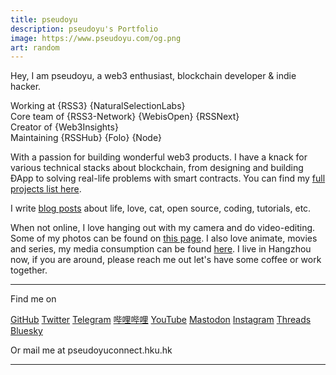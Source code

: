 ```yaml
---
title: pseudoyu
description: pseudoyu's Portfolio
image: https://www.pseudoyu.com/og.png
art: random
---
```


Hey, I am pseudoyu, a web3 enthusiast, blockchain developer & indie hacker.

Working at {RSS3} {NaturalSelectionLabs} <br>
Core team of {RSS3-Network} {WebisOpen} {RSSNext}<br>
Creator of {Web3Insights}<br>
Maintaining {RSSHub} {Folo} {Node}

With a passion for building wonderful web3 products. I have a knack for various technical stacks about blockchain, from designing and building ÐApp to solving real-life problems with smart contracts. You can find my [full projects list here](/projects).

I write [blog posts](/posts) about life, love, cat, open source, coding, tutorials, etc.

When not online, I love hanging out with my camera and do video-editing. Some of my photos can be found on [this page](/photos). I also love animate, movies and series, my media consumption can be found [here](/media). I live in Hangzhou now, if you are around, please reach me out let's have some coffee or work together.

<div flex-auto />

---

Find me on

<p flex="~ gap-2 wrap" class="mt--2!">
  <a href="https://github.com/pseudoyu" target="_blank"><span op75 i-simple-icons-github /> GitHub</a>
  <a href="https://x.com/pseudo_yu" target="_blank"><span op75 i-ri-twitter-x-fill /> Twitter</a>
  <a href="https://t.me/pseudoyulife" target="_blank"><span op75 i-simple-icons-telegram /> Telegram</a>
  <a href="https://space.bilibili.com/5374948" target="_blank"><span op75 i-simple-icons-bilibili /> 哔哩哔哩</a>
  <a href="https://www.youtube.com/@pseudoyulife" target="_blank"><span op75 i-simple-icons-youtube /> YouTube</a>
  <a href="https://mas.to/@pseudoyu" target="_blank"><span op75 i-simple-icons-mastodon/> Mastodon</a>
  <a href="https://www.instagram.com/pseudo.yu" target="_blank"><span op75 i-simple-icons-instagram /> Instagram</a>
  <a href="https://www.threads.net/@pseudo.yu" target="_blank"><span op75 i-ri-threads-line /> Threads</a>
  <a href="https://bsky.app/profile/pseudoyu.bsky.social" target="_blank"><span op75 i-ri-bluesky-fill /> Bluesky</a>
</p>

Or mail me at <span font-mono>pseudoyu<span i-carbon-at/>connect.hku.hk</span>

---

<SponsorButtons />
